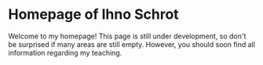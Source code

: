 # Homepage of Ihno Schrot

Welcome to my homepage! This page is still under development, so don't be surprised if many areas are still empty. However, you should soon find all information regarding my teaching.


